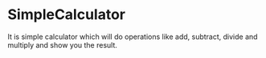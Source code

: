# SimpleCalculator
It is simple calculator which will do operations like add, subtract, divide and multiply and show you the result. 
